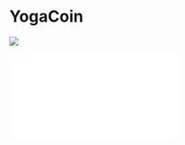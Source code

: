 # YogaCoin

![](Pasted%20image%2020220130011152.png)

![](YogaCoin%20-%20World's%20first%20Dividend-paying%20Blockchain-based%20Multipurpose%20Cryptocurrency%20for%20the%20$2.7%20Trillion%20Holistic%20&%20Wellness%20Industry%20backed-up%20by%20Real%20Estate.pdf)